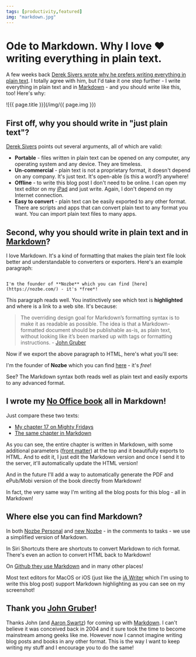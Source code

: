 ```yaml
---
tags: [productivity,featured]
img: "markdown.jpg"
---
```


# Ode to Markdown. Why I love ❤️ writing everything in plain text.

A few weeks back [Derek Sivers wrote why he prefers writing everything in plain text][l]. I totally agree with him, but I'd take it one step further - I write everything in plain text and in [Markdown][m] - and you should write like this, too! Here's why:

<!--More-->

![{{ page.title }}](/img/{{ page.img }})

## First off, why you should write in "just plain text"?

[Derek Sivers][l] points out several arguments, all of which are valid:

- **Portable** - files written in plain text can be opened on any computer, any operating system and any device. They are timeless.
- **Un-commercial** - plain text is not a proprietary format, it doesn't depend on any company. It's just text. It's open-able (is this a word?) anywhere!
- **Offline** - to write this blog post I don't need to be online. I can open my text editor on my [iPad](/ipadonly/) and just write. Again, I don't depend on my Internet connection.
- **Easy to convert** - plain text can be easily exported to any other format. There are scripts and apps that can convert plain text to any format you want. You can import plain text files to many apps.

## Second, why you should write in plain text and in [Markdown][m]?

I love Markdown. It's a kind of formatting that makes the plain text file look better and understandable to converters or exporters. Here's an example paragraph:

<code>
I'm the founder of **Nozbe** which you can find [here](https://nozbe.com/) - it's *free*!
</code>

This paragraph reads well. You instinctively see which text is **highlighted** and where is a link to a web site. It's because:

> The overriding design goal for Markdown’s formatting syntax is to make it as readable as possible. The idea is that a Markdown-formatted document should be publishable as-is, as plain text, without looking like it’s been marked up with tags or formatting instructions. - [John Gruber][m]

Now if we export the above paragraph to HTML, here's what you'll see:

I'm the founder of **Nozbe** which you can find [here](https://nozbe.com/) - it's *free*!

See? The Markdown syntax both reads well as plain text and easily exports to any advanced format.

## I wrote my [No Office book](https://NoOffice.org/) all in Markdown!

Just compare these two texts:

- [My chapter 17 on Mighty Fridays](https://nooffice.org/friday/)
- [The same chapter in Markdown](https://raw.githubusercontent.com/Nozbe/NoOffice.org/master/_book/friday.md)

As you can see, the entire chapter is written in Markdown, with some additional parameters ([front matter](https://jekyllrb.com/docs/front-matter/)) at the top and it beautifully exports to HTML. And to edit it, I just edit the Markdown version and once I send it to the server, it'll automatically update the HTML version!

And in the future I'll add a way to automatically generate the PDF and ePub/Mobi version of the book directly from Markdown!

In fact, the very same way I'm writing all the blog posts for this blog - all in Markdown!

## Where else you can find Markdown?

In both [Nozbe Personal][np] and [new Nozbe][n] - in the comments to tasks - we use a simplified version of Markdown.

In Siri Shortcuts there are shortcuts to convert Markdown to rich format. There's even an action to convert HTML back to Markdown!

On [Github they use Markdown](https://nooffice.org/about/#technical-stuff) and in many other places!

Most text editors for MacOS or iOS (just like the [iA Writer](https://ia.net/writer) which I'm using to write this blog post) support Markdown highlighting as you can see on my screenshot!

## Thank you [John Gruber][d]!

Thanks John (and [Aaron Swartz](https://en.wikipedia.org/wiki/Aaron_Swartz)) for coming up with [Markdown][m]. I can't believe it was conceived back in 2004 and it sure took the time to become mainstream among geeks like me. However now I cannot imagine writing blog posts and books in any other format. This is the way I want to keep writing my stuff and I encourage you to do the same!

[l]: https://sive.rs/plaintext
[m]: https://daringfireball.net/projects/markdown/
[d]: https://daringfireball.net

[n]: https://michael.gratis/nozbe
[np]: https://michael.gratis/nozbepersonal